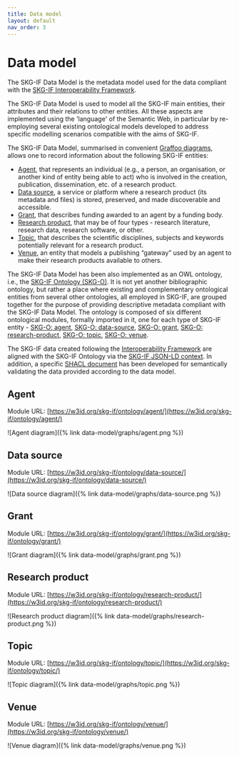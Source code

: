 ```yaml
---
title: Data model
layout: default
nav_order: 3
---
```


# Data model

The SKG-IF Data Model is the metadata model used for the data compliant with the [SKG-IF Interoperability Framework](/interoperability-framework/).

The SKG-IF Data Model is used to model all the SKG-IF main entities, their attributes and their relations to other entities. All these aspects are implemented using the 'language' of the Semantic Web, in particular by re-employing several existing ontological models developed to address specific modelling scenarios compatible with the aims of SKG-IF. 

The SKG-IF Data Model, summarised in convenient [Graffoo diagrams](https://essepuntato.it/graffoo), allows one to record information about the following SKG-IF entities:

* [Agent](#agent), that represents an individual (e.g., a person, an organisation, or another kind of entity being able to act) who is involved in the creation, publication, dissemination, etc. of a research product.
* [Data source](#data-source), a service or platform where a research product (its metadata and files) is stored, preserved, and made discoverable and accessible.
* [Grant](#grant), that describes funding awarded to an agent by a funding body.
* [Research product](#research-product), that may be of four types - research literature, research data, research software, or other.
* [Topic](#topic), that describes the scientific disciplines, subjects and keywords potentially relevant for a research product.
* [Venue](#venue), an entity that models a publishing “gateway” used by an agent to make their research products available to others.

The SKG-IF Data Model has been also implemented as an OWL ontology, i.e., the [SKG-IF Ontology (SKG-O)](https://w3id.org/skg-if/ontology/). It is not yet another bibliographic ontology, but rather a place where existing and complementary ontological entities from several other ontologies, all employed in SKG-IF, are grouped together for the purpose of providing descriptive metadata compliant with the SKG-IF Data Model. The ontology is composed of six different ontological modules, formally imported in it, one for each type of SKG-IF entity - [SKG-O: agent](https://w3id.org/skg-if/ontology/agent/), [SKG-O: data-source](https://w3id.org/skg-if/ontology/data-source/), [SKG-O: grant](https://w3id.org/skg-if/ontology/grant/), [SKG-O: research-product](https://w3id.org/skg-if/ontology/research-product), [SKG-O: topic](https://w3id.org/skg-if/ontology/topic/), [SKG-O: venue](https://w3id.org/skg-if/ontology/venue/).

The SKG-IF data created following the [Interoperability Framework](/interoperability-framework/) are aligned with the SKG-IF Ontology via the [SKG-IF JSON-LD context](/context/). In addition, a specific [SHACL document](https://w3id.org/skg-if/validation/shacl) has been developed for semantically validating the data provided according to the data model.

## Agent

Module URL: [https://w3id.org/skg-if/ontology/agent/](https://w3id.org/skg-if/ontology/agent/)

![Agent diagram]({% link data-model/graphs/agent.png %})


## Data source

Module URL: [https://w3id.org/skg-if/ontology/data-source/](https://w3id.org/skg-if/ontology/data-source/)

![Data source diagram]({% link data-model/graphs/data-source.png %})


## Grant

Module URL: [https://w3id.org/skg-if/ontology/grant/](https://w3id.org/skg-if/ontology/grant/)

![Grant diagram]({% link data-model/graphs/grant.png %})


## Research product

Module URL: [https://w3id.org/skg-if/ontology/research-product/](https://w3id.org/skg-if/ontology/research-product/)

![Research product diagram]({% link data-model/graphs/research-product.png %})


## Topic

Module URL: [https://w3id.org/skg-if/ontology/topic/](https://w3id.org/skg-if/ontology/topic/)

![Topic diagram]({% link data-model/graphs/topic.png %})


## Venue

Module URL: [https://w3id.org/skg-if/ontology/venue/](https://w3id.org/skg-if/ontology/venue/)

![Venue diagram]({% link data-model/graphs/venue.png %})








